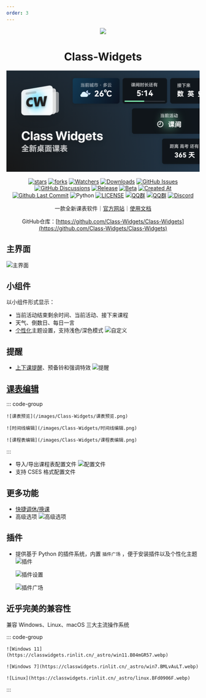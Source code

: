 ```yaml
---
order: 3
---
```


<div align="center">

<img src="/icon/Class-Widgets.png" width="64"/>

# Class-Widgets

<ArticleMetadata />

![Banner](https://raw.githubusercontent.com/Class-Widgets/Class-Widgets/main/img%2FBanner.png)

[![stars](https://img.shields.io/github/stars/Class-Widgets/Class-Widgets?label=Stars)](https://github.com/Class-Widgets/Class-Widgets) [![forks](https://img.shields.io/github/forks/Class-Widgets/Class-Widgets?label=Forks)](https://github.com/Class-Widgets/Class-Widgets) [![Watchers](https://img.shields.io/github/watchers/Class-Widgets/Class-Widgets?style=social)](https://github.com/Class-Widgets/Class-Widgets/watchers) [![Downloads](https://img.shields.io/github/downloads/Class-Widgets/Class-Widgets/total?style=social&label=Downloads&logo=github)](https://github.com/Class-Widgets/Class-Widgets/releases/latest) [![GitHub Issues](https://img.shields.io/github/issues-search/Class-Widgets/Class-Widgets?query=is%3Aopen&style=flat&logo=github&label=Issues&color=%233fb950)](https://github.com/Class-Widgets/Class-Widgets/issues) [![GitHub Discussions](https://img.shields.io/github/discussions/Class-Widgets/Class-Widgets?style=flat&logo=Github&label=Discussions)](https://github.com/Class-Widgets/Class-Widgets/discussions) [![Release](https://img.shields.io/github/v/release/Class-Widgets/Class-Widgets?style=flat&color=%233fb950&label=正式版)](https://github.com/Class-Widgets/Class-Widgets/releases/latest)  [![Beta](https://img.shields.io/github/v/release/Class-Widgets/Class-Widgets?include_prereleases&style=flat&label=测试版)](https://github.com/Class-Widgets/Class-Widgets/releases) [![Created At](https://img.shields.io/github/created-at/Class-Widgets/Class-Widgets)](https://github.com/Class-Widgets/Class-Widgets) [![Github Last Commit](https://img.shields.io/github/last-commit/Class-Widgets/Class-Widgets)](https://github.com/Class-Widgets/Class-Widgets/commits/main/) ![Python](https://img.shields.io/badge/Python-3776AB?logo=python&logoColor=white&style=flat) [![LICENSE](https://img.shields.io/badge/License-GPL--3.0-red.svg "LICENSE")](https://github.com/Class-Widgets/Class-Widgets/blob/main/LICENSE) [![QQ群](https://img.shields.io/badge/-QQ%E7%BE%A4%EF%BD%9C169200380-blue?style=flat&logo=QQ)](https://qm.qq.com/q/EuDtwzURQA) [![QQ群](https://img.shields.io/badge/-QQ%E7%BE%A4%EF%BD%9C698599898%EF%BC%882%E7%BE%A4%EF%BC%89-blue?style=flat&logo=QQ)](https://qm.qq.com/q/qSnRH8ycWQ) [![Discord](https://img.shields.io/badge/-Discord%EF%BD%9CxT7v7FGZ-white?style=flat&logo=Discord)](https://discord.gg/xT7v7FGZ)

一款全新课表软件｜[官方网站](https://classwidgets.rinlit.cn/zh/)｜[使用文档](https://classwidgets.rinlit.cn/docs-user)

GitHub仓库：[https://github.com/Class-Widgets/Class-Widgets](https://github.com/Class-Widgets/Class-Widgets)

</div>

## 主界面
![主界面](https://classwidgets.rinlit.cn/_astro/desktop.W-gixhu7.png)

## 小组件
以小组件形式显示：
- 当前活动结束剩余时间、当前活动、接下来课程
- 天气、倒数日、每日一言
- [个性化](https://www.yuque.com/rinlit/class-widgets_help/qyly70ht1ogge1pi)主题设置，支持浅色/深色模式
  ![自定义](/images/Class-Widgets/自定义.png)
## 提醒
- [上下课提醒](https://www.yuque.com/rinlit/class-widgets_help/fv2ou1i1ngap0hrl)、预备铃和强调特效
  ![提醒](/images/Class-Widgets/提醒.png)

## [课表编辑](https://www.yuque.com/rinlit/class-widgets_help/oozelh8r56tmw0xb)

::: code-group

```md:img [课表预览]
![课表预览](/images/Class-Widgets/课表预览.png)
```

```md:img [时间线编辑]
![时间线编辑](/images/Class-Widgets/时间线编辑.png)
```

```md:img [课程表编辑]
![课程表编辑](/images/Class-Widgets/课程表编辑.png)
```

:::

- 导入/导出课程表配置文件
  ![配置文件](/images/Class-Widgets/配置文件.png)
- 支持 CSES 格式配置文件

## 更多功能
- [快捷调休/换课](https://www.yuque.com/rinlit/class-widgets_help/gc4epffu7g5bf9os)
- 高级选项
![高级选项](/images/Class-Widgets/高级选项.png)

## 插件
- 提供基于 Python 的插件系统，内置 `插件广场` ，便于安装插件以及个性化主题
  ![插件](https://classwidgets.rinlit.cn/_astro/personalization.x6z9Oegr.png)

  ![插件设置](/images/Class-Widgets/插件设置.png)

  ![插件广场](/images/Class-Widgets/插件广场.png)

## 近乎完美的兼容性
兼容 Windows、Linux、macOS 三大主流操作系统
  
::: code-group

```md:img [Windows 11]
![Windows 11](https://classwidgets.rinlit.cn/_astro/win11.B04mGR57.webp)
```

```md:img [Windows 7]
![Windows 7](https://classwidgets.rinlit.cn/_astro/win7.BMLvAuLT.webp)
```

```md:img [Linux]
![Linux](https://classwidgets.rinlit.cn/_astro/linux.BFd0906F.webp)
```

:::